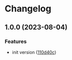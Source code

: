 # Changelog

## 1.0.0 (2023-08-04)


### Features

* init version ([110d40c](https://github.com/node-modules/performance-ms/commit/110d40c49d2214a50964144767983570f68c5558))
